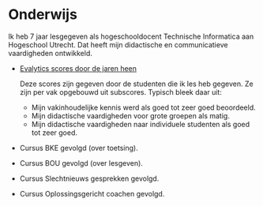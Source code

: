 # Onderwijs

Ik heb 7 jaar lesgegeven als hogeschooldocent Technische Informatica aan Hogeschool Utrecht.
Dat heeft mijn didactische en communicatieve vaardigheden ontwikkeld.

- [Evalytics scores door de jaren heen](./img/evalytics.png)

  Deze scores zijn gegeven door de studenten die ik les heb gegeven.
  Ze zijn per vak opgebouwd uit subscores. Typisch bleek daar uit:
  - Mijn vakinhoudelijke kennis werd als goed tot zeer goed beoordeeld.
  - Mijn didactische vaardigheden voor grote groepen als matig.
  - Mijn didactische vaardigheden naar individuele studenten als goed tot zeer goed.
- Cursus BKE gevolgd (over toetsing).
- Cursus BOU gevolgd (over lesgeven).
- Cursus Slechtnieuws gesprekken gevolgd.
- Cursus Oplossingsgericht coachen gevolgd.




